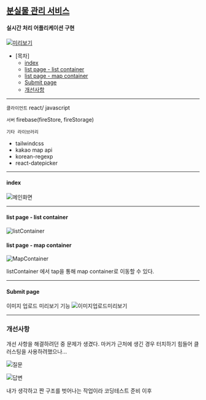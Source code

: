 
## [분실물 관리 서비스](https://gup97.github.io/dculost/)

#### 실시간 처리 어플리케이션 구현 

[![미리보기](https://user-images.githubusercontent.com/80537765/173848505-2a34ba83-d7b0-44fc-9666-ca4995e1df30.PNG)](https://gup97.github.io/dculost/)


- [목차]
    + [index](#index)
    + [list page - list container](#list-page---list-container)
    + [list page - map container](#list-page---map-container)
    + [Submit page](#submit-page)
  * [개선사항](#개선사항)


---

`클라이언트`  react/ javascript

`서버` firebase(fireStore, fireStorage) 

`기타 라이브러리 `  
 - tailwindcss
 - kakao map api
 - korean-regexp
 - react-datepicker

---
#### index
![메인화면](https://user-images.githubusercontent.com/80537765/173851413-38cd39ad-7dec-4330-8a58-e3d93d6dd58b.png)

---
#### list page - list container

![listContainer](https://user-images.githubusercontent.com/80537765/173854155-003e0e18-e591-4e7f-a74d-0964d03a489e.gif)

#### list page - map container
![MapContainer](https://user-images.githubusercontent.com/80537765/173858856-a2a43a37-d7ec-4b6a-96e2-5e773d59dfb1.gif)

listContainer 에서 tap을 통해 map container로 이동할 수 있다.

---
#### Submit page
이미지 업로드 미리보기 기능
![이미지업로드미리보기](https://user-images.githubusercontent.com/80537765/173851657-0ff5f976-be05-42c5-be6a-69d0f416b245.gif)



---
### 개선사항

개선 사항을 해결하려던 중 문제가 생겼다. 마커가 근처에 생긴 경우 터치하기 힘들어 클러스팅을 사용하려했으나...

![질문](https://user-images.githubusercontent.com/80537765/175661328-ef2f14b8-06e6-4945-8c48-816a785ae283.png)

![답변](https://user-images.githubusercontent.com/80537765/175661439-73a86da7-03ca-4493-8f24-dd3c2773b6fe.png)

내가 생각하고 짠 구조를 벗어나는 작업이라 코딩테스트 준비 이후 
